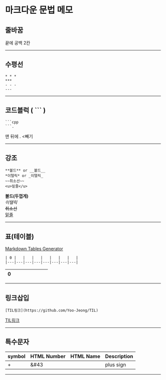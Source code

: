 # 마크다운 문법 메모

## 줄바꿈  
끝에 공백 2칸  

--- 

## 수평선  
```
* * *
***
- - -
---
```
---
  
## 코드블럭 ( ``` )
```
```cpp
```.
```
맨 뒤에 . <빼기

---  

## 강조
```
**볼드** or __볼드__  
*이텔릭* or _이텔릭_  
~~취소선~~
<u>밑줄</u>
```
**볼드(두껍게)**  
*이텔릭*  
~~취소선~~  
<u>밑줄</u>  

---

## 표(테이블)  
[Markdown Tables Generator](https://www.tablesgenerator.com/markdown_tables#)  

```
| 0 |   |   |   |   |   |   |   |
|---|---|---|---|---|---|---|---|
```
| 0 |   |   |   |   |   |   |   |
|---|---|---|---|---|---|---|---|
  


---

## 링크삽입  
```
[TIL링크](https://github.com/Yoo-Jeong/TIL)
```
[TIL링크](https://github.com/Yoo-Jeong/TIL)

---

## 특수문자
| symbol | HTML Number | HTML Name | Description |
|--------|-------------|-----------|-------------|
| +      | &#43        |           | plus sign   |

---